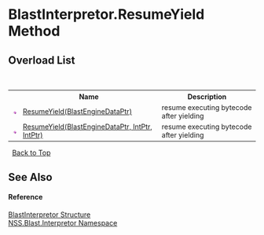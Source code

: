 # BlastInterpretor.ResumeYield Method 
 


## Overload List
&nbsp;<table><tr><th></th><th>Name</th><th>Description</th></tr><tr><td>![Public method](media/pubmethod.gif "Public method")</td><td><a href="ddeaa568-ede0-c150-9272-eee5222f7b39.md">ResumeYield(BlastEngineDataPtr)</a></td><td>
resume executing bytecode after yielding</td></tr><tr><td>![Public method](media/pubmethod.gif "Public method")</td><td><a href="928d4d43-68f7-716d-adf5-ae0ff3af7496.md">ResumeYield(BlastEngineDataPtr, IntPtr, IntPtr)</a></td><td>
resume executing bytecode after yielding</td></tr></table>&nbsp;
<a href="#blastinterpretor.resumeyield-method">Back to Top</a>

## See Also


#### Reference
<a href="4de5bd5a-f1bd-8188-7356-ab8a45b847d4.md">BlastInterpretor Structure</a><br /><a href="bc1962ef-fc17-4dde-e64c-a350d8f217aa.md">NSS.Blast.Interpretor Namespace</a><br />